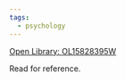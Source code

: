 ```yaml
---
tags:
  - psychology
---
```

[Open Library: OL15828395W](https://openlibrary.org/works/OL15828395W/The_structure_and_dynamics_of_the_psyche)

Read for reference.